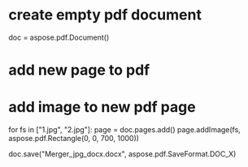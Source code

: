 
# create empty pdf document
doc = aspose.pdf.Document()

# add new page to pdf
# add image to new pdf page
for fs in ["1.jpg", "2.jpg"]:
	page = doc.pages.add()
	page.addImage(fs, aspose.pdf.Rectangle(0, 0, 700, 1000))

doc.save("Merger_jpg_docx.docx", aspose.pdf.SaveFormat.DOC_X)
